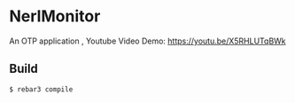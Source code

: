 NerlMonitor
=====

An OTP application , Youtube Video Demo: https://youtu.be/X5RHLUTqBWk

Build
-----

    $ rebar3 compile
